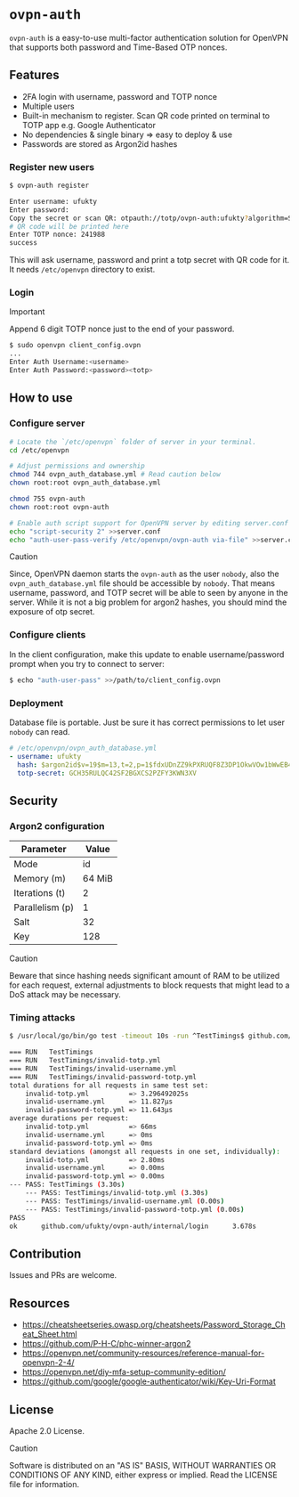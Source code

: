 # `ovpn-auth`

`ovpn-auth` is a easy-to-use multi-factor authentication solution for OpenVPN that supports both password and Time-Based OTP nonces.

## Features

- 2FA login with username, password and TOTP nonce
- Multiple users
- Built-in mechanism to register. Scan QR code printed on terminal to TOTP app e.g. Google Authenticator
- No dependencies & single binary => easy to deploy & use
- Passwords are stored as Argon2id hashes

### Register new users

```sh
$ ovpn-auth register

Enter username: ufukty
Enter password:
Copy the secret or scan QR: otpauth://totp/ovpn-auth:ufukty?algorithm=SHA1&digits=6&issuer=ovpn-auth&period=30&secret=V72ILSVNVZ2FMGMJKI5UPC64XXFGPJXK
# QR code will be printed here
Enter TOTP nonce: 241988
success
```

This will ask username, password and print a totp secret with QR code for it. It needs `/etc/openvpn` directory to exist.

### Login

> [!IMPORTANT]
> Append 6 digit TOTP nonce just to the end of your password.

```sh
$ sudo openvpn client_config.ovpn
...
Enter Auth Username:<username>
Enter Auth Password:<password><totp>
```

## How to use

### Configure server

```sh
# Locate the `/etc/openvpn` folder of server in your terminal.
cd /etc/openvpn

# Adjust permissions and ownership
chmod 744 ovpn_auth_database.yml # Read caution below
chown root:root ovpn_auth_database.yml

chmod 755 ovpn-auth
chown root:root ovpn-auth

# Enable auth script support for OpenVPN server by editing server.conf file in the server.
echo "script-security 2" >>server.conf
echo "auth-user-pass-verify /etc/openvpn/ovpn-auth via-file" >>server.conf
```

> [!CAUTION]
> Since, OpenVPN daemon starts the `ovpn-auth` as the user `nobody`, also the `ovpn_auth_database.yml` file should be accessible by `nobody`. That means username, password, and TOTP secret will be able to seen by anyone in the server. While it is not a big problem for argon2 hashes, you should mind the exposure of otp secret.

### Configure clients

In the client configuration, make this update to enable username/password prompt when you try to connect to server:

```sh
$ echo "auth-user-pass" >>/path/to/client_config.ovpn
```

### Deployment

Database file is portable. Just be sure it has correct permissions to let user `nobody` can read.

```yml
# /etc/openvpn/ovpn_auth_database.yml
- username: ufukty
  hash: $argon2id$v=19$m=13,t=2,p=1$fdxUDnZZ9kPXRUQF8Z3DP1OkwVOw1bWwEB4y/C3RrQ8$x2D/sH/7MlWMrz4Oc2FgMR5pqnw1ZbVSJY2oRpTc1bthOJtRLRAt9IRpV/XZaxSg/8q6ewnz2X2igtOy48uHkuFkRNmIIjpzAetmSa5cqKJWxT1iAA+XNfS54+WqvdjWY4uvi8jKwqaBJupsGWPjwMi/JGUip4mu2LtkQPDPQ5I
  totp-secret: GCH35RULQC42SF2BGXCS2PZFY3KWN3XV
```

## Security

### Argon2 configuration

| Parameter       | Value  |
| --------------- | ------ |
| Mode            | id     |
| Memory (m)      | 64 MiB |
| Iterations (t)  | 2      |
| Parallelism (p) | 1      |
| Salt            | 32     |
| Key             | 128    |

> [!CAUTION]
> Beware that since hashing needs significant amount of RAM to be utilized for each request, external adjustments to block requests that might lead to a DoS attack may be necessary.

### Timing attacks

```sh
$ /usr/local/go/bin/go test -timeout 10s -run ^TestTimings$ github.com/ufukty/ovpn-auth/internal/login -v -count=1

=== RUN   TestTimings
=== RUN   TestTimings/invalid-totp.yml
=== RUN   TestTimings/invalid-username.yml
=== RUN   TestTimings/invalid-password-totp.yml
total durations for all requests in same test set:
    invalid-totp.yml          => 3.296492025s
    invalid-username.yml      => 11.827µs
    invalid-password-totp.yml => 11.643µs
average durations per request:
    invalid-totp.yml          => 66ms
    invalid-username.yml      => 0ms
    invalid-password-totp.yml => 0ms
standard deviations (amongst all requests in one set, individually):
    invalid-totp.yml          => 2.80ms
    invalid-username.yml      => 0.00ms
    invalid-password-totp.yml => 0.00ms
--- PASS: TestTimings (3.30s)
    --- PASS: TestTimings/invalid-totp.yml (3.30s)
    --- PASS: TestTimings/invalid-username.yml (0.00s)
    --- PASS: TestTimings/invalid-password-totp.yml (0.00s)
PASS
ok      github.com/ufukty/ovpn-auth/internal/login      3.678s
```

## Contribution

Issues and PRs are welcome.

## Resources

- https://cheatsheetseries.owasp.org/cheatsheets/Password_Storage_Cheat_Sheet.html
- https://github.com/P-H-C/phc-winner-argon2
- https://openvpn.net/community-resources/reference-manual-for-openvpn-2-4/
- https://openvpn.net/diy-mfa-setup-community-edition/
- https://github.com/google/google-authenticator/wiki/Key-Uri-Format

## License

Apache 2.0 License.

> [!CAUTION]
> Software is distributed on an "AS IS" BASIS, WITHOUT WARRANTIES OR CONDITIONS OF ANY KIND, either express or implied.
> Read the LICENSE file for information.
